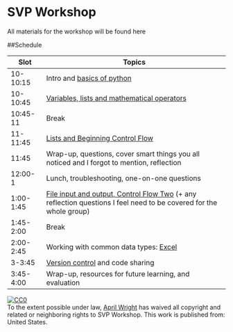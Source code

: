 SVP Workshop
============

All materials for the workshop will be found here

##Schedule



| Slot | Topics | 
|-----|-----|
|	10-10:15	| Intro and [basics of python](https://github.com/wrightaprilm/SVP_Workshop/blob/master/python_1.md) 	|	
|	10-10:45	| [Variables, lists and mathematical operators](https://github.com/wrightaprilm/SVP_Workshop/blob/master/python2.md) 	|	
|	10:45-11	| Break 	|	
|	11-11:45	| [Lists and Beginning Control Flow](https://github.com/wrightaprilm/SVP_Workshop/blob/master/Python3.md) 	|	
|	11:45		| Wrap-up, questions, cover smart things you all noticed and I forgot to mention, reflection 	|	
|	12:00-1   	|	 Lunch, troubleshooting, one-on-one questions 	|	
|	1:00-1:45 	|	 [File input and output, Control Flow Two](https://github.com/wrightaprilm/SVP_Workshop/blob/master/python4.md) (+ any reflection questions I feel need to be covered for the whole group)		|	
|	1:45-2:00 	|	 Break 	|	
|	2:00-2:45 	|	 Working with common data types: [Excel](https://github.com/wrightaprilm/SVP_Workshop/blob/master/python5.md) 	|	
|	3-3:45    	|	 [Version control](https://github.com/wrightaprilm/SVP_Workshop/blob/master/python6.md) and code sharing 	|	
|	3:45-4:00 	|	 Wrap-up, resources for future learning, and evaluation 	|	

<p xmlns:dct="http://purl.org/dc/terms/" xmlns:vcard="http://www.w3.org/2001/vcard-rdf/3.0#">
  <a rel="license"
     href="http://creativecommons.org/publicdomain/zero/1.0/">
    <img src="http://i.creativecommons.org/p/zero/1.0/88x31.png" style="border-style: none;" alt="CC0" />
  </a>
  <br />
  To the extent possible under law,
  <a rel="dct:publisher"
     href="https://github.com/wrightaprilm">
    <span property="dct:title">April Wright</span></a>
  has waived all copyright and related or neighboring rights to
  <span property="dct:title">SVP Workshop</span>.
This work is published from:
<span property="vcard:Country" datatype="dct:ISO3166"
      content="US" about="https://github.com/wrightaprilm">
  United States</span>.
</p>
